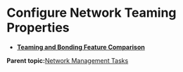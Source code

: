<!--
SPDX-FileCopyrightText: 2023,2024 Oracle and/or its affiliates.
SPDX-License-Identifier: CC-BY-SA-4.0
-->
# Configure Network Teaming Properties

-   **[Teaming and Bonding Feature Comparison](../topics/cockpit-network_team_and_bond_feature_comparison.md)**  


**Parent topic:**[Network Management Tasks](../topics/cockpit-network.md)

